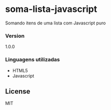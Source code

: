 # soma-lista-javascript
 Somando itens de uma lista com Javascript puro

### Version
1.0.0

### Linguagens utilizadas
* HTML5
* Javascript

License
----
MIT
